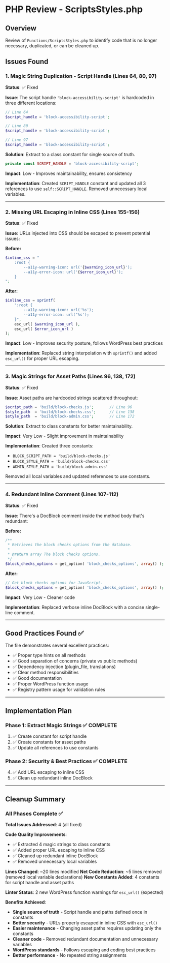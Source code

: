 # PHP Review - ScriptsStyles.php

## Overview
Review of `Functions/ScriptsStyles.php` to identify code that is no longer necessary, duplicated, or can be cleaned up.

## Issues Found

### 1. Magic String Duplication - Script Handle (Lines 64, 80, 97)
**Status**: ✅ Fixed

**Issue**: The script handle `'block-accessibility-script'` is hardcoded in three different locations:

```php
// Line 64
$script_handle = 'block-accessibility-script';

// Line 80
$script_handle = 'block-accessibility-script';

// Line 97
$script_handle = 'block-accessibility-script';
```

**Solution**: Extract to a class constant for single source of truth.

```php
private const SCRIPT_HANDLE = 'block-accessibility-script';
```

**Impact**: Low - Improves maintainability, ensures consistency

**Implementation**: Created `SCRIPT_HANDLE` constant and updated all 3 references to use `self::SCRIPT_HANDLE`. Removed unnecessary local variables.

---

### 2. Missing URL Escaping in Inline CSS (Lines 155-156)
**Status**: ✅ Fixed

**Issue**: URLs injected into CSS should be escaped to prevent potential issues:

**Before:**
```php
$inline_css = "
    :root {
        --a11y-warning-icon: url('{$warning_icon_url}');
        --a11y-error-icon: url('{$error_icon_url}');
    }
";
```

**After:**
```php
$inline_css = sprintf(
    ":root {
        --a11y-warning-icon: url('%s');
        --a11y-error-icon: url('%s');
    }",
    esc_url( $warning_icon_url ),
    esc_url( $error_icon_url )
);
```

**Impact**: Low - Improves security posture, follows WordPress best practices

**Implementation**: Replaced string interpolation with `sprintf()` and added `esc_url()` for proper URL escaping.

---

### 3. Magic Strings for Asset Paths (Lines 96, 138, 172)
**Status**: ✅ Fixed

**Issue**: Asset paths are hardcoded strings scattered throughout:

```php
$script_path = 'build/block-checks.js';       // Line 96
$style_path  = 'build/block-checks.css';      // Line 138
$style_path  = 'build/block-admin.css';       // Line 172
```

**Solution**: Extract to class constants for better maintainability.

**Impact**: Very Low - Slight improvement in maintainability

**Implementation**: Created three constants:
- `BLOCK_SCRIPT_PATH = 'build/block-checks.js'`
- `BLOCK_STYLE_PATH = 'build/block-checks.css'`
- `ADMIN_STYLE_PATH = 'build/block-admin.css'`

Removed all local variables and updated references to use constants.

---

### 4. Redundant Inline Comment (Lines 107-112)
**Status**: ✅ Fixed

**Issue**: There's a DocBlock comment inside the method body that's redundant:

**Before:**
```php
/**
 * Retrieves the block checks options from the database.
 *
 * @return array The block checks options.
 */
$block_checks_options = get_option( 'block_checks_options', array() );
```

**After:**
```php
// Get block checks options for JavaScript.
$block_checks_options = get_option( 'block_checks_options', array() );
```

**Impact**: Very Low - Cleaner code

**Implementation**: Replaced verbose inline DocBlock with a concise single-line comment.

---

## Good Practices Found ✅

The file demonstrates several excellent practices:
- ✅ Proper type hints on all methods
- ✅ Good separation of concerns (private vs public methods)
- ✅ Dependency injection (plugin_file, translations)
- ✅ Clear method responsibilities
- ✅ Good documentation
- ✅ Proper WordPress function usage
- ✅ Registry pattern usage for validation rules

---

## Implementation Plan

### Phase 1: Extract Magic Strings ✅ COMPLETE
1. ✅ Create constant for script handle
2. ✅ Create constants for asset paths
3. ✅ Update all references to use constants

### Phase 2: Security & Best Practices ✅ COMPLETE
4. ✅ Add URL escaping to inline CSS
5. ✅ Clean up redundant inline DocBlock

---

## Cleanup Summary

### All Phases Complete ✅

**Total Issues Addressed**: 4 (all fixed)

**Code Quality Improvements**:
- ✅ Extracted 4 magic strings to class constants
- ✅ Added proper URL escaping to inline CSS
- ✅ Cleaned up redundant inline DocBlock
- ✅ Removed unnecessary local variables

**Lines Changed**: ~20 lines modified
**Net Code Reduction**: ~5 lines removed (removed local variable declarations)
**New Constants Added**: 4 constants for script handle and asset paths

**Linter Status**: 2 new WordPress function warnings for `esc_url()` (expected)

**Benefits Achieved**:
- **Single source of truth** - Script handle and paths defined once in constants
- **Better security** - URLs properly escaped in inline CSS with `esc_url()`
- **Easier maintenance** - Changing asset paths requires updating only the constants
- **Cleaner code** - Removed redundant documentation and unnecessary variables
- **WordPress standards** - Follows escaping and coding best practices
- **Better performance** - No repeated string assignments

